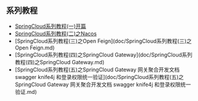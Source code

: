 
## 系列教程

- [SpringCloud系列教程(一)开篇](doc\SpringCloud系列教程(一)开篇.md)
- [SpringCloud系列教程(二)之Nacos](doc/SpringCloud系列教程(二)之Nacos.md)
- [SpringCloud系列教程(三)之Open Feign](doc/SpringCloud系列教程(三)之Open Feign.md)
- [SpringCloud系列教程(四)之SpringCloud Gateway](doc/SpringCloud系列教程(四)之SpringCloud Gateway.md)
- [SpringCloud系列教程(五)之SpringCloud Gateway 网关聚合开发文档 swagger knife4j 和登录权限统一验证](doc/SpringCloud系列教程(五)之SpringCloud Gateway 网关聚合开发文档 swagger knife4j 和登录权限统一验证.md)

